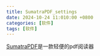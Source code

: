 ```yaml
---
title: SumatraPDF_settings
date: 2024-10-24 11:010:00 +0800
categories: [软件]
tags: [软件]
---
```


[SumatraPDF](https://www.sumatrapdfreader.org/free-pdf-reader)是一款轻便的pdf阅读器
